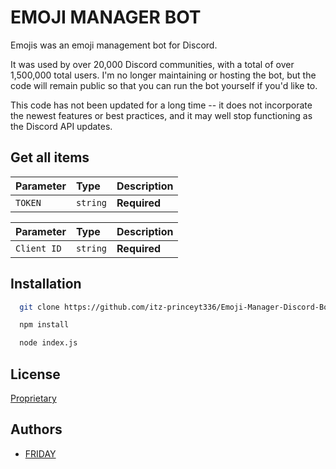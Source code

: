 
# EMOJI MANAGER BOT

Emojis was an emoji management bot for Discord.

It was used by over 20,000 Discord communities, with a total of over 1,500,000 total users. I'm no longer maintaining or hosting the bot, but the code will remain public so that you can run the bot yourself if you'd like to.

This code has not been updated for a long time -- it does not incorporate the newest features or best practices, and it may well stop functioning as the Discord API updates.
## Get all items


| Parameter | Type     | Description                |
| :-------- | :------- | :------------------------- |
| `TOKEN` | `string` | **Required** |


| Parameter | Type     | Description                       |
| :-------- | :------- | :-------------------------------- |
| `Client ID`  | `string` | **Required**|



## Installation

```bash
  git clone https://github.com/itz-princeyt336/Emoji-Manager-Discord-Bot.git
  ```
```bash
  npm install
```
```bash
  node index.js
```
## License

[Proprietary](https://github.com/itz-princeyt336/Emoji-Manager-Discord-Bot/blob/main/license)


## Authors

- [FRIDAY](https://github.com/itz-princeyt336)

